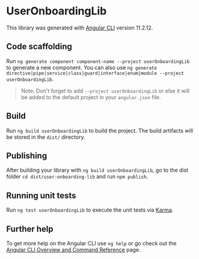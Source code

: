 # UserOnboardingLib

This library was generated with [Angular CLI](https://github.com/angular/angular-cli) version 11.2.12.

## Code scaffolding

Run `ng generate component component-name --project userOnboardingLib` to generate a new component. You can also use `ng generate directive|pipe|service|class|guard|interface|enum|module --project userOnboardingLib`.
> Note: Don't forget to add `--project userOnboardingLib` or else it will be added to the default project in your `angular.json` file. 

## Build

Run `ng build userOnboardingLib` to build the project. The build artifacts will be stored in the `dist/` directory.

## Publishing

After building your library with `ng build userOnboardingLib`, go to the dist folder `cd dist/user-onboarding-lib` and run `npm publish`.

## Running unit tests

Run `ng test userOnboardingLib` to execute the unit tests via [Karma](https://karma-runner.github.io).

## Further help

To get more help on the Angular CLI use `ng help` or go check out the [Angular CLI Overview and Command Reference](https://angular.io/cli) page.
